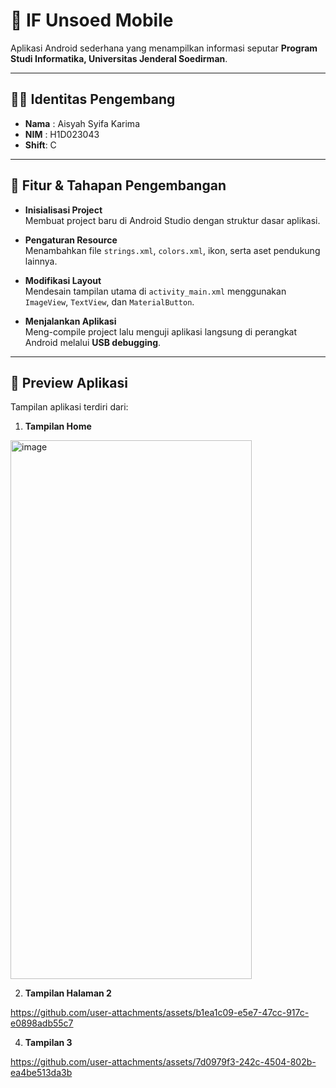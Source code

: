 # 📱 IF Unsoed Mobile

Aplikasi Android sederhana yang menampilkan informasi seputar **Program Studi Informatika, Universitas Jenderal Soedirman**.

---

## 👩‍🎓 Identitas Pengembang
- **Nama** : Aisyah Syifa Karima  
- **NIM**  : H1D023043  
- **Shift**: C  

---

## 🚀 Fitur & Tahapan Pengembangan
- **Inisialisasi Project**  
  Membuat project baru di Android Studio dengan struktur dasar aplikasi.  

- **Pengaturan Resource**  
  Menambahkan file `strings.xml`, `colors.xml`, ikon, serta aset pendukung lainnya.  

- **Modifikasi Layout**  
  Mendesain tampilan utama di `activity_main.xml` menggunakan `ImageView`, `TextView`, dan `MaterialButton`.  

- **Menjalankan Aplikasi**  
  Meng-compile project lalu menguji aplikasi langsung di perangkat Android melalui **USB debugging**.  

---

## 📸 Preview Aplikasi
Tampilan aplikasi terdiri dari:  
1. **Tampilan Home**  
<img width="386" height="862" alt="image" src="https://github.com/user-attachments/assets/5fb5a5dd-53d2-46e9-b839-3cbccae831be" />

2. **Tampilan Halaman 2**
  

https://github.com/user-attachments/assets/b1ea1c09-e5e7-47cc-917c-e0898adb55c7


   
4. **Tampilan 3**  


https://github.com/user-attachments/assets/7d0979f3-242c-4504-802b-ea4be513da3b


